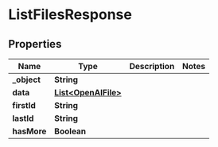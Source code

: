 

# ListFilesResponse


## Properties

| Name | Type | Description | Notes |
|------------ | ------------- | ------------- | -------------|
|**_object** | **String** |  |  |
|**data** | [**List&lt;OpenAIFile&gt;**](OpenAIFile.md) |  |  |
|**firstId** | **String** |  |  |
|**lastId** | **String** |  |  |
|**hasMore** | **Boolean** |  |  |



